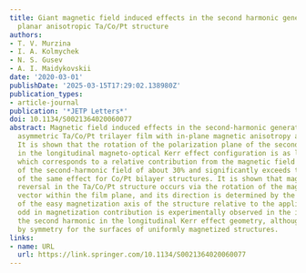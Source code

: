 ```yaml
---
title: Giant magnetic field induced effects in the second harmonic generation in a
  planar anisotropic Ta/Co/Pt structure
authors:
- T. V. Murzina
- I. A. Kolmychek
- N. S. Gusev
- A. I. Maidykovskii
date: '2020-03-01'
publishDate: '2025-03-15T17:29:02.138980Z'
publication_types:
- article-journal
publication: '*JETP Letters*'
doi: 10.1134/S0021364020060077
abstract: Magnetic field induced effects in the second-harmonic generation in a thin
  asymmetric Ta/Co/Pt trilayer film with in-plane magnetic anisotropy are investigated.
  It is shown that the rotation of the polarization plane of the second-harmonic wave
  in the longitudinal magneto-optical Kerr effect configuration is as large as 37i̧rc,
  which corresponds to a relative contribution from the magnetic field induced component
  of the second-harmonic field of about 30% and significantly exceeds the magnitude
  of the same effect for Co/Pt bilayer structures. It is shown that magnetization
  reversal in the Ta/Co/Pt structure occurs via the rotation of the magnetization
  vector within the film plane, and its direction is determined by the orientation
  of the easy magnetization axis of the structure relative to the applied field. The
  odd in magnetization contribution is experimentally observed in the intensity of
  the second harmonic in the longitudinal Kerr effect geometry, although it is forbidden
  by symmetry for the surfaces of uniformly magnetized structures.
links:
- name: URL
  url: https://link.springer.com/10.1134/S0021364020060077
---
```

